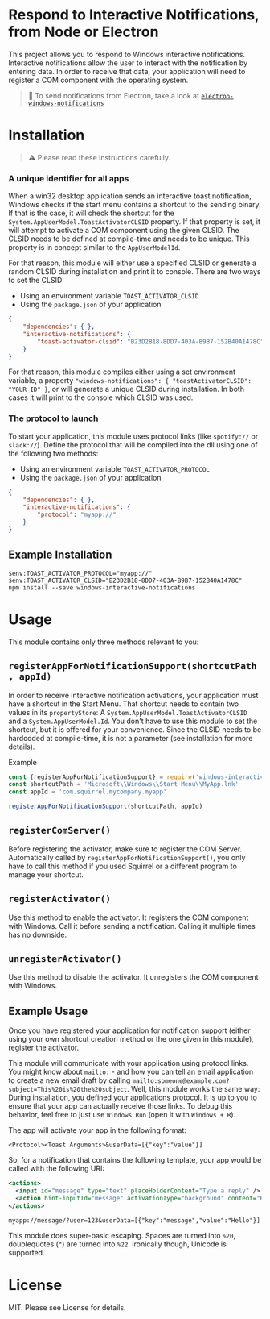 # Respond to Interactive Notifications, from Node or Electron
This project allows you to respond to Windows interactive notifications. Interactive notifications allow the user to interact with the notification by entering data. In order to receive that data, your application will need to register a COM component with the operating system.

> :memo: To send notifications from Electron, take a look at [`electron-windows-notifications`](https://github.com/felixrieseberg/electron-windows-notifications)

# Installation
> :warning: Please read these instructions carefully.

### A unique identifier for all apps
When a win32 desktop application sends an interactive toast notification, Windows checks if the start menu contains a shortcut to the sending binary. If that is the case, it will check the shortcut for the `System.AppUserModel.ToastActivatorCLSID` property. If that property is set, it will attempt to activate a COM component using the given CLSID. The CLSID needs to be defined at compile-time and needs to be unique. This property is in concept similar to the `AppUserModelId`.

For that reason, this module will either use a specified CLSID or generate a random CLSID during installation and print it to console. There are two ways to set the CLSID:

 - Using an environment variable `TOAST_ACTIVATOR_CLSID`
 - Using the `package.json` of your application

 ```json
 {
     "dependencies": { },
     "interactive-notifications": {
         "toast-activator-clsid": "B23D2B18-8DD7-403A-B9B7-152B40A1478C"
     }
 }
```

For that reason, this module compiles either using a set environment variable, a property `"windows-notifications": { "toastActivatorCLSID": "YOUR_ID" }`,  or will generate a unique CLSID during installation. In both cases it will print to the console which CLSID was used.

### The protocol to launch
To start your application, this module uses protocol links (like `spotify://` or `slack://`). Define the protocol that will be compiled into the dll using one of the following two methods:

 - Using an environment variable `TOAST_ACTIVATOR_PROTOCOL`
 - Using the `package.json` of your application

 ```json
 {
     "dependencies": { },
     "interactive-notifications": {
         "protocol": "myapp://"
     }
 }
 ```

## Example Installation

```
$env:TOAST_ACTIVATOR_PROTOCOL="myapp://"
$env:TOAST_ACTIVATOR_CLSID="B23D2B18-8DD7-403A-B9B7-152B40A1478C"
npm install --save windows-interactive-notifications
```

# Usage
This module contains only three methods relevant to you:

## `registerAppForNotificationSupport(shortcutPath, appId)`
In order to receive interactive notification activations, your application must have a shortcut in the Start Menu. That shortcut needs to contain two values in its `propertyStore`: A `System.AppUserModel.ToastActivatorCLSID` and a `System.AppUserModel.Id`. You don't have to use this module to set the shortcut, but it is offered for your convenience. Since the CLSID needs to be hardcoded at compile-time, it is not a parameter (see installation for more details).

Example
```javascript
const {registerAppForNotificationSupport} = require('windows-interactive-notifications')
const shortcutPath = 'Microsoft\\Windows\\Start Menu\\MyApp.lnk'
const appId = 'com.squirrel.mycompany.myapp'

registerAppForNotificationSupport(shortcutPath, appId)
```

## `registerComServer()`
Before registering the activator, make sure to register the COM Server. Automatically called by `registerAppForNotificationSupport()`, you only have to call this method if you used Squirrel or a different program to manage your shortcut.

## `registerActivator()`
Use this method to enable the activator. It registers the COM component with Windows. Call it before sending a notification. Calling it multiple times has no downside.

## `unregisterActivator()`
Use this method to disable the activator. It unregisters the COM component with Windows.

## Example Usage
Once you have registered your application for notification support (either using your own shortcut creation method or the one given in this module), register the activator.

This module will communicate with your application using protocol links. You might know about `mailto:` - and how you can tell an email application to create a new email draft by calling `mailto:someone@example.com?subject=This%20is%20the%20subject`. Well, this module works the same way: During installation, you defined your applications protocol. It is up to you to ensure that your app can actually receive those links. To debug this behavior, feel free to just use `Windows Run` (open it with `Windows + R`).

The app will activate your app in the following format:

```
<Protocol><Toast Arguments>&userData=[{"key":"value"}]
```

So, for a notification that contains the following template, your app would be called with the following URI:

```xml
<actions>
  <input id="message" type="text" placeHolderContent="Type a reply" />
  <action hint-inputId="message" activationType="background" content="Reply" arguments="message/?user=123" />
</actions>
```

```
myapp://message/?user=123&userData=[{"key":"message","value":"Hello"}]
```

This module does super-basic escaping. Spaces are turned into `%20`, doublequotes (`"`) are turned into `%22`. Ironically though, Unicode is supported.

# License
MIT. Please see License for details.
